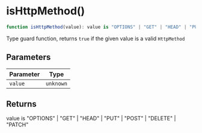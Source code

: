 # isHttpMethod()

```ts
function isHttpMethod(value): value is "OPTIONS" | "GET" | "HEAD" | "PUT" | "POST" | "DELETE" | "PATCH"
```

Type guard function, returns `true` if the given value is a valid `HttpMethod`

## Parameters

| Parameter | Type |
| ------ | ------ |
| `value` | `unknown` |

## Returns

value is "OPTIONS" \| "GET" \| "HEAD" \| "PUT" \| "POST" \| "DELETE" \| "PATCH"
